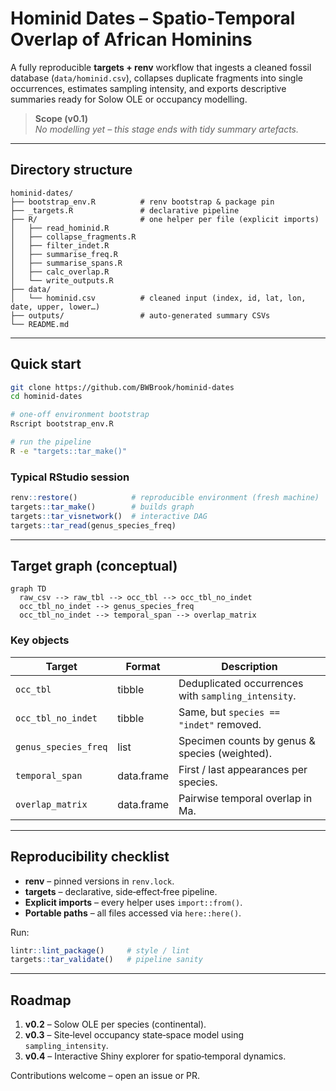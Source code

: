 
# Hominid Dates – Spatio‑Temporal Overlap of African Hominins

A fully reproducible **targets + renv** workflow that ingests a cleaned fossil database
(`data/hominid.csv`), collapses duplicate fragments into single occurrences, estimates
sampling intensity, and exports descriptive summaries ready for Solow OLE or occupancy
modelling.

> **Scope (v0.1)**  
> *No modelling yet – this stage ends with tidy summary artefacts.*

---

## Directory structure

```
hominid-dates/
├── bootstrap_env.R          # renv bootstrap & package pin
├── _targets.R               # declarative pipeline
├── R/                       # one helper per file (explicit imports)
│   ├── read_hominid.R
│   ├── collapse_fragments.R
│   ├── filter_indet.R
│   ├── summarise_freq.R
│   ├── summarise_spans.R
│   ├── calc_overlap.R
│   └── write_outputs.R
├── data/
│   └── hominid.csv          # cleaned input (index, id, lat, lon, date, upper, lower…)
├── outputs/                 # auto‑generated summary CSVs
└── README.md
```

---

## Quick start

```bash
git clone https://github.com/BWBrook/hominid-dates
cd hominid-dates

# one‑off environment bootstrap
Rscript bootstrap_env.R

# run the pipeline
R -e "targets::tar_make()"
```

### Typical RStudio session

```r
renv::restore()            # reproducible environment (fresh machine)
targets::tar_make()        # builds graph
targets::tar_visnetwork()  # interactive DAG
targets::tar_read(genus_species_freq)
```

---

## Target graph (conceptual)

```mermaid
graph TD
  raw_csv --> raw_tbl --> occ_tbl --> occ_tbl_no_indet
  occ_tbl_no_indet --> genus_species_freq
  occ_tbl_no_indet --> temporal_span --> overlap_matrix
```

### Key objects

| Target | Format | Description |
|--------|--------|-------------|
| `occ_tbl` | tibble | Deduplicated occurrences with `sampling_intensity`. |
| `occ_tbl_no_indet` | tibble | Same, but `species == "indet"` removed. |
| `genus_species_freq` | list | Specimen counts by genus & species (weighted). |
| `temporal_span` | data.frame | First / last appearances per species. |
| `overlap_matrix` | data.frame | Pairwise temporal overlap in Ma. |

---

## Reproducibility checklist

* **renv** – pinned versions in `renv.lock`.  
* **targets** – declarative, side‑effect‑free pipeline.  
* **Explicit imports** – every helper uses `import::from()`.  
* **Portable paths** – all files accessed via `here::here()`.  

Run:

```r
lintr::lint_package()     # style / lint
targets::tar_validate()   # pipeline sanity
```

---

## Roadmap

1. **v0.2** – Solow OLE per species (continental).  
2. **v0.3** – Site‑level occupancy state‑space model using `sampling_intensity`.  
3. **v0.4** – Interactive Shiny explorer for spatio‑temporal dynamics.

Contributions welcome – open an issue or PR.
